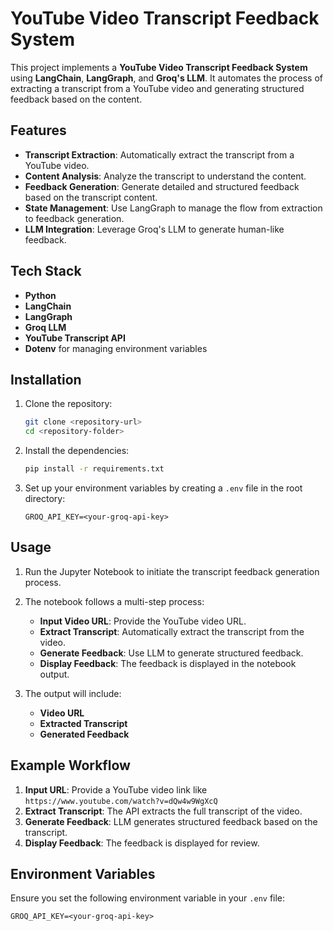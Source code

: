 # YouTube Video Transcript Feedback System

This project implements a **YouTube Video Transcript Feedback System** using **LangChain**, **LangGraph**, and **Groq's LLM**. It automates the process of extracting a transcript from a YouTube video and generating structured feedback based on the content.

## Features

- **Transcript Extraction**: Automatically extract the transcript from a YouTube video.
- **Content Analysis**: Analyze the transcript to understand the content.
- **Feedback Generation**: Generate detailed and structured feedback based on the transcript content.
- **State Management**: Use LangGraph to manage the flow from extraction to feedback generation.
- **LLM Integration**: Leverage Groq's LLM to generate human-like feedback.

## Tech Stack

- **Python**
- **LangChain**
- **LangGraph**
- **Groq LLM**
- **YouTube Transcript API**
- **Dotenv** for managing environment variables

## Installation

1. Clone the repository:

   ```bash
   git clone <repository-url>
   cd <repository-folder>
   ```

2. Install the dependencies:

   ```bash
   pip install -r requirements.txt
   ```

3. Set up your environment variables by creating a `.env` file in the root directory:

   ```plaintext
   GROQ_API_KEY=<your-groq-api-key>
   ```

## Usage

1. Run the Jupyter Notebook to initiate the transcript feedback generation process.

2. The notebook follows a multi-step process:

   - **Input Video URL**: Provide the YouTube video URL.
   - **Extract Transcript**: Automatically extract the transcript from the video.
   - **Generate Feedback**: Use LLM to generate structured feedback.
   - **Display Feedback**: The feedback is displayed in the notebook output.

3. The output will include:

   - **Video URL**
   - **Extracted Transcript**
   - **Generated Feedback**

## Example Workflow

1. **Input URL**: Provide a YouTube video link like `https://www.youtube.com/watch?v=dQw4w9WgXcQ`
2. **Extract Transcript**: The API extracts the full transcript of the video.
3. **Generate Feedback**: LLM generates structured feedback based on the transcript.
4. **Display Feedback**: The feedback is displayed for review.

## Environment Variables

Ensure you set the following environment variable in your `.env` file:

```plaintext
GROQ_API_KEY=<your-groq-api-key>
```

